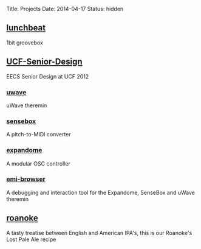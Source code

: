 Title: Projects
Date: 2014-04-17
Status: hidden

<div id="projects_page">
<h2><a href="https://github.com/antivapor/lunchbeat">lunchbeat</a></h2>
<p>1bit groovebox</p>
<h2><a href="https://github.com/antivapor/UCF-Senior-Design">UCF-Senior-Design</a></h2>
<p>EECS Senior Design at UCF 2012</p>
<h3><a href="https://github.com/antivapor/uwave">uwave</a></h3>
<p>uWave theremin</p>
<h3><a href="https://github.com/antivapor/sensebox">sensebox</a></h3>
<p>A pitch-to-MIDI converter</p>
<h3><a href="https://github.com/antivapor/expandome">expandome</a></h3>
<p>A modular OSC controller</p>
<h3><a href="https://github.com/antivapor/emi-browser">emi-browser</a></h3>
<p>A debugging and interaction tool for the Expandome, SenseBox and uWave theremin</p>
<h2><a href="https://github.com/antivapor/roanoke">roanoke</a></h2>
<p>A tasty treatise between English and American IPA's, this is our Roanoke's Lost Pale Ale recipe</p>
</div>
